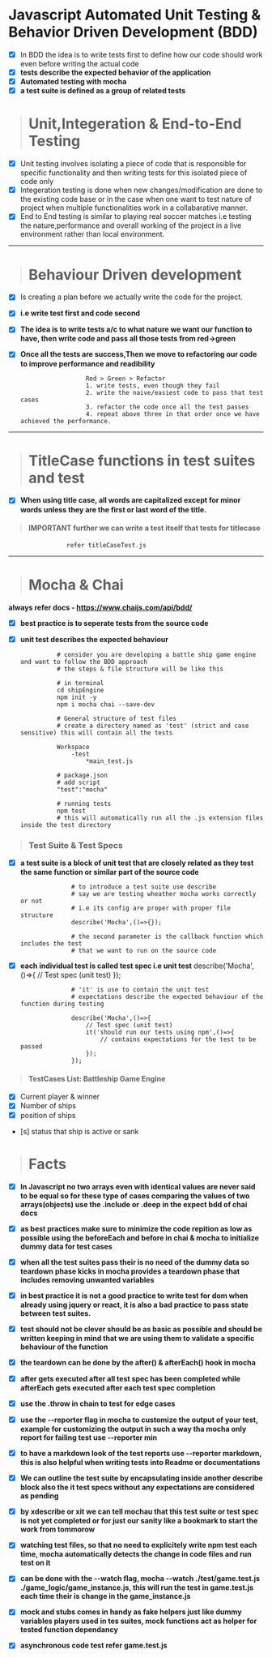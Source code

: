 # Javascript Automated Unit Testing & Behavior Driven Development (BDD)

- [x] In BDD the idea is to write tests first to define how our code should work even before writing the actual code
- [x] **tests describe the expected behavior of the application**
- [x] **Automated testing with mocha**
- [x] **a test suite is defined as a group of related tests**
                
> # Unit,Integeration & End-to-End Testing

- [x] Unit testing involves isolating a piece of code that is responsible for specific functionality and then writing tests for this isolated piece of code only
- [x] Integeration testing is done when new changes/modification are done to the existing code base or in the case when one want to test nature of project when multiple functionalities work in a collabarative manner.
- [x] End to End testing is similar to playing real soccer matches i.e testing the nature,performance and overall working of the project in a live environment rather than local environment.

***

> # Behaviour Driven development

- [x] Is creating a plan before we actually write the code for the project.            
- [x] **i.e write test first and code second**
- [x] **The idea is to write tests a/c to what nature we want our function to have, then write code and pass all those tests from red->green**
- [x] **Once all the tests are success,Then we move to refactoring our code to improve performance and readibility**

                        Red > Green > Refactor
                        1. write tests, even though they fail
                        2. write the naive/easiest code to pass that test cases
                        3. refactor the code once all the test passes
                        4. repeat above three in that order once we have achieved the performance.
***

> # TitleCase functions in test suites and test
- [x] **When using title case, all words are capitalized except for minor words unless they are the first or last word of the title.**


> #### **IMPORTANT further we can write a test itself that tests for titlecase**

                    refer titleCaseTest.js

***

> # Mocha & Chai
**always refer docs - https://www.chaijs.com/api/bdd/**


- [x] **best practice is to seperate tests from the source code**
- [x] **unit test describes the expected behaviour**

                # consider you are developing a battle ship game engine and want to follow the BDD approach
                # the steps & file structure will be like this

                # in terminal
                cd shipEngine
                npm init -y
                npm i mocha chai --save-dev

                # General structure of test files
                # create a directory named as 'test' (strict and case sensitive) this will contain all the tests
                
                Workspace
                    -test
                        *main_test.js
                
                # package.json
                # add script
                "test":"mocha"
                
                # running tests
                npm test
                # this will automatically run all the .js extension files inside the test directory

> ### Test Suite & Test Specs

- [x] **a test suite is a block of unit test that are closely related as they test the same function or similar part of the source code**

                    # to introduce a test suite use describe
                    # say we are testing wheather mocha works correctly or not
                    # i.e its config are proper with proper file structure
                    describe('Mocha',()=>{});

                    # the second parameter is the callback function which includes the test 
                    # that we want to run on the source code

- [x] **each individual test is called test spec i.e unit test**
                    describe('Mocha',()=>{
                        // Test spec (unit test)
                    });

                    # 'it' is use to contain the unit test
                    # expectations describe the expected behaviour of the function during testing
                    
                    describe('Mocha',()=>{
                        // Test spec (unit test)
                        it('should run our tests using npm',()=>{
                            // contains expectations for the test to be passed
                        });
                    });

> #### TestCases List: Battleship Game Engine 

- [x] Current player & winner
- [x] Number of ships
- [x] position of ships
- [s] status that ship is active or sank

> # Facts

- [x] **In Javascript no two arrays even with identical values are never said to be equal so for these type of  cases comparing the values of two arrays(objects) use the .include or .deep in the expect bdd of chai docs**

- [x] **as best practices make sure to minimize the code repition as low as possible using the beforeEach and before in chai & mocha to initialize dummy data for test cases**

- [x] **when all the test suites pass their is no need of the dummy data so teardown phase kicks in mocha provides a teardown phase that includes removing unwanted variables**

- [x] **in best practice it is not a good practice to write test for dom when already using jquery or react, it is also a bad practice to pass state between test suites.**

- [x] **test should not be clever should be as basic as possible and should be written keeping in mind that we are using them to validate a specific behaviour of the function**

- [x] **the teardown can be done by the after() & afterEach() hook in mocha**

- [x] **after gets executed after all test spec has been completed while afterEach gets executed after each test spec completion**

- [x] **use the .throw in chain to test for edge cases**

- [x] **use the --reporter flag in mocha to customize the output of your test, example for customizing the output in such a way tha mocha only report for failing test use --reporter min**

- [x] **to have a markdown look of the test reports use --reporter markdown, this is also helpful when writing tests into Readme or documentations**

- [x] **We can outline the test suite by encapsulating inside another describe block also the it test specs without any expectations are considered as pending**

- [x] **by xdescribe or xit we can tell mochau that this test suite or test spec is not yet completed or for just our sanity like a bookmark to start the work from tommorow**

- [x] **watching test files, so that no need to explicitely write npm test each time, mocha automatically detects the change in code files and run test on it**

- [x] **can be done with the --watch flag, mocha --watch ./test/game.test.js ./game_logic/game_instance.js, this will run the test in game.test.js each time their is change in the game_instance.js**

 - [x] **mock and stubs comes in handy as fake helpers just like dummy variables players used in tes suites, mock functions act as helper for tested function dependancy**

- [x] **asynchronous code test refer game.test.js**